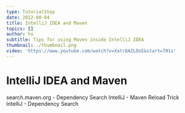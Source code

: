 ```yaml
---
type: TutorialStep
date: 2022-08-04
title: IntelliJ IDEA and Maven
topics: []
author: hs
subtitle: Tips for using Maven inside IntelliJ IDEA
thumbnail: ./thumbnail.png
video: 'https://www.youtube.com/watch?v=Xatr8AZLOsE&start=701s'
---
```


# IntelliJ IDEA and Maven
search.maven.org - Dependency Search
IntelliJ - Maven Reload Trick
IntelliJ - Dependency Search
